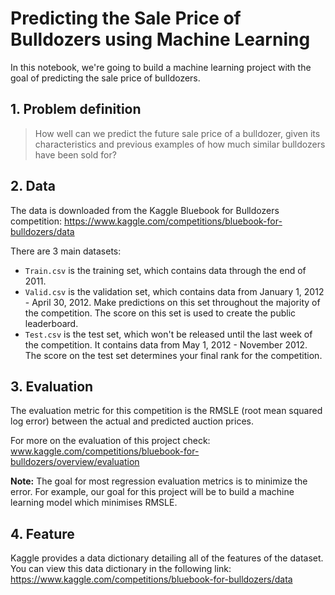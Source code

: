 # Predicting the Sale Price of Bulldozers using Machine Learning

In this notebook, we're going to build a machine learning project with the goal of predicting the sale price of bulldozers.

## 1. Problem definition
> How well can we predict the future sale price of a bulldozer, given its characteristics and previous examples of how much similar bulldozers have been sold for?

## 2. Data
The data is downloaded from the Kaggle Bluebook for Bulldozers competition: https://www.kaggle.com/competitions/bluebook-for-bulldozers/data

There are 3 main datasets:

* `Train.csv` is the training set, which contains data through the end of 2011.
* `Valid.csv` is the validation set, which contains data from January 1, 2012 - April 30, 2012. Make predictions on this set throughout the majority of the competition. The score on this set is used to create the public leaderboard.
* `Test.csv` is the test set, which won't be released until the last week of the competition. It contains data from May 1, 2012 - November 2012. The score on the test set determines your final rank for the competition.

## 3. Evaluation
The evaluation metric for this competition is the RMSLE (root mean squared log error) between the actual and predicted auction prices.

For more on the evaluation of this project check: www.kaggle.com/competitions/bluebook-for-bulldozers/overview/evaluation

**Note:** The goal for most regression evaluation metrics is to minimize the error. For example, our goal for this project will be to build a machine learning model which minimises RMSLE.

## 4. Feature
Kaggle provides a data dictionary detailing all of the features of the dataset. You can view this data dictionary in the following link: https://www.kaggle.com/competitions/bluebook-for-bulldozers/data
